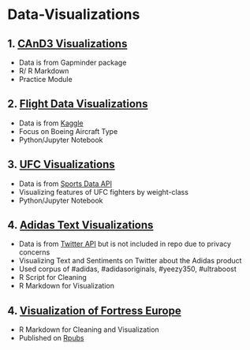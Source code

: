 # Data-Visualizations

## 1. [CAnD3 Visualizations](https://github.com/ael2193/Data-Visualizations/tree/master/CAnD3%20Visualizations)
- Data is from Gapminder package
- R/ R Markdown
- Practice Module

## 2. [Flight Data Visualizations](https://github.com/ael2193/Data-Visualizations/tree/master/Flight%20Data%20Visualizations)
- Data is from [Kaggle](https://www.kaggle.com/traceyvanp/airlinefleet)
- Focus on Boeing Aircraft Type
- Python/Jupyter Notebook

## 3. [UFC Visualizations](https://github.com/ael2193/Data-Visualizations/tree/master/UFC%20Visualizations)
- Data is from [Sports Data API](https://sportsdata.io/)
- Visualizing features of UFC fighters by weight-class
- Python/Jupyter Notebook

## 4. [Adidas Text Visualizations](https://github.com/ael2193/Data-Visualizations/tree/master/Adidas%20Text%20Visualization)
- Data is from [Twitter API](https://developer.twitter.com/en/docs) but is not included in repo due to privacy concerns
- Visualizing Text and Sentiments on Twitter about the Adidas product
- Used corpus of #adidas, #adidasoriginals, #yeezy350, #ultraboost
- R Script for Cleaning 
- R Markdown for Visualization


## 4. [Visualization of Fortress Europe](https://github.com/ael2193/Data-Visualizations/tree/master/RPUBS%20Migration)
- R Markdown for Cleaning and Visualization
- Published on [Rpubs](https://rpubs.com/ael5050/PopDataViz)

